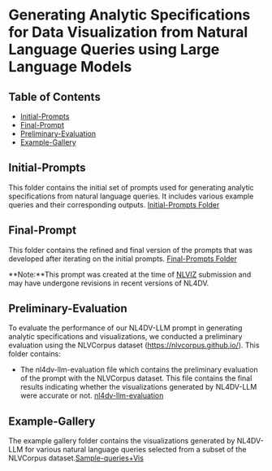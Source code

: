 # Generating Analytic Specifications for Data Visualization from Natural Language Queries using Large Language Models

## Table of Contents
- [Initial-Prompts](#Initial-Prompts)
- [Final-Prompt](#Final-Prompt)
- [Preliminary-Evaluation](#Preliminary-Evaluation)
- [Example-Gallery](#Example-Gallery)


## Initial-Prompts
This folder contains the initial set of prompts used for generating analytic specifications from natural language queries. It includes various example queries and their corresponding outputs. [Initial-Prompts Folder](./Initial-Prompts)

## Final-Prompt
This folder contains the refined and final version of the prompts that was developed after iterating on the initial prompts. [Final-Prompts Folder](./Final-Prompt)

**Note:**This prompt was created at the time of [NLVIZ](https://www.nl-vizworkshop.com/) submission and may have undergone revisions in recent versions of NL4DV.


## Preliminary-Evaluation
To evaluate the performance of our NL4DV-LLM prompt in generating analytic specifications and visualizations, we conducted a preliminary evaluation using the NLVCorpus dataset (https://nlvcorpus.github.io/). This folder contains:
- The nl4dv-llm-evaluation file which contains the preliminary evaluation of the prompt with the NLVCorpus dataset. This file contains the final results indicating whether the visualizations generated by NL4DV-LLM were accurate or not. [nl4dv-llm-evaluation](./Preliminary-Evaluation/nl4dv-llm-evaluation.xlsx)

## Example-Gallery
The example gallery folder contains the visualizations generated by NL4DV-LLM for various natural language queries selected from a subset of the NLVCorpus dataset.[Sample-queries+Vis](./Example-Gallery/sample-queries+vis.xlsx)